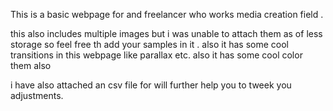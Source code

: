 This is a basic webpage for and freelancer who works media creation field .

this also includes multiple images but i was unable to attach them as of less storage so feel free th add your samples in it .
also it has some cool transitions in this webpage like parallax etc. also it has some cool color them also 

i have also attached an csv file for will further help you to tweek you adjustments.
